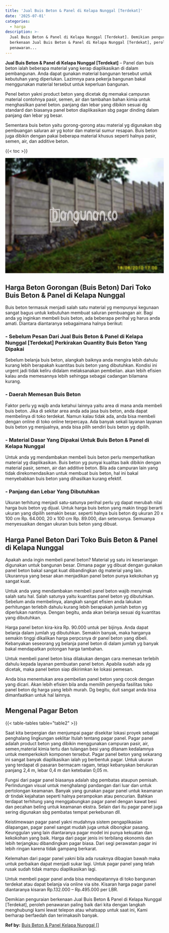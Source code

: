 ```yaml
---
title: 'Jual Buis Beton & Panel di Kelapa Nunggal [Terdekat]'
date: '2025-07-01'
categories:
  - harga
description: >-
  Jual Buis Beton & Panel di Kelapa Nunggal [Terdekat]. Demikian penguraian
  berkenaan Jual Buis Beton & Panel di Kelapa Nunggal [Terdekat], peroleh
  penawaran...
---
```


**Jual Buis Beton & Panel di Kelapa Nunggal \[Terdekat\]** – Panel dan buis beton ialah beberapa material yang kerap diaplikasikan di dalam pembangunan. Anda dapat gunakan material bangunan tersebut untuk kebutuhan yang diperlukan. Lazimnya para pekerja bangunan bakal menggunakan material tersebut untuk keperluan bangunan.

Penel beton yakni product beton yang dicetak dg memakai campuran material contohnya pasir, semen, air dan tambahan bahan kimia untuk menghasilkan panel beton. panjang dan lebar yang dibikin sesuai dg standard dan biasanya panel beton diaplikasikan sbg pagar dinding dalam panjang dan lebar yg besar.

Sementara buis beton yaitu gorong-gorong atau material yg digunakan sbg pembuangan saluran air yg kotor dan material sumur resapan. Buis beton juga dibikin dengan pakai beberapa material khusus seperti halnya pasir, semen, air, dan additive beton.

{{< toc >}}

![Jual Buis Beton & Panel di Kelapa Nunggal [Terdekat]](/images/jual-panel-buis-beton-murah-49.png)

## Harga Beton Gorongan (Buis Beton) Dari Toko Buis Beton & Panel di Kelapa Nunggal

Buis beton termasuk menjadi salah satu material yg mempunyai kegunaan sangat bagus untuk kebutuhan membuat saluran pembuangan air. Bagi anda yg inginkan membeli buis beton, ada beberapa perihal yg harus anda amati. Diantara diantaranya sebagaimana halnya berikut:

### \- Sebelum Pesan Dari Jual Buis Beton & Panel di Kelapa Nunggal \[Terdekat\] Perkirakan Quantity Buis Beton Yang Dipakai

Sebelum belanja buis beton, alangkah baiknya anda mengira lebih dahulu kurang lebih berapakah kuantitas buis beton yang dibutuhkan. Kondisi ini urgent jadi tidak keliru didalam melaksanakan pembelian. akan lebih efisien kalau anda memesannya lebih sehingga sebagai cadangan bilamana kurang.

### \- Daerah Memesan Buis Beton

Faktor perlu yg wajib anda ketahui lainnya yaitu area di mana anda membeli buis beton. Jika di sekitar area anda ada jasa buis beton, anda dapat membelinya di toko terdekat. Namun kalau tidak ada, anda bisa membeli dengan online di toko online terpercaya. Ada banyak sekali layanan layanan buis beton yg menjualnya, anda bisa pilih sendiri buis beton yg dipilih.

### \- Material Dasar Yang Dipakai Untuk Buis Beton & Panel di Kelapa Nunggal

Untuk anda yg mendambakan membeli buis beton perlu memperhatikan material yg diaplikasikan. Buis beton yg punyai kualitas baik dibikin dengan material pasir, semen, air dan additive beton. Bila ada campuran lain yang tidak direkomendasikan untuk membuat buis beton, hal ini bakal menyebabkan buis beton yang dihasilkan kurang efektif.

### \- Panjang dan Lebar Yang Dibutuhkan

Ukuran terhitung menjadi satu-satunya perihal perlu yg dapat merubah nilai harga buis beton yg dijual. Untuk harga buis beton yang makin tinggi berarti ukuran yang dipilih semakin besar. seperti halnya buis beton dg ukuran 20 x 100 cm Rp. 64.000, 20 x 100 cm Rp. 89.000, dan seterusnya. Semuanya menyesuaikan dengan ukuran buis beton yang dibuat.

## Harga Panel Beton Dari Toko Buis Beton & Panel di Kelapa Nunggal

Apakah anda ingin membeli panel beton? Material yg satu ini keseriangan digunakan untuk bangunan besar. Dimana pagar yg dibuat dengan gunakan panel beton bakal sangat kuat dibandingkan dg material yang lain. Ukurannya yang besar akan menjadikan panel beton punya kekokohan yg sangat kuat.

Untuk anda yang mendambakan membeli panel beton wajib menyimak salah satu hal. Salah satunya yaitu kuantitas panel beton yg dibutuhkan. Sebelum anda membelinya, alangkah sangat efisien anda lakukan perhitungan terlebih dahulu kurang lebih berapakah jumlah beton yg diperlukan nantinya. Dengan begitu, anda akan belanja sesuai dg kuantitas yang dibutuhkan.

Harga panel beton kira-kira Rp. 90.000 untuk per bijinya. Anda dapat belanja dalam jumlah yg dibutuhkan. Semakin banyak, maka harganya semakin tinggi dikalikan harga perpcsnya dr panel beton yang dibeli. Kebanyakan seseorang yg belanja panel beton di dalam jumlah yg banyak bakal mendapatkan potongan harga tambahan.

Untuk membeli panel beton bisa dilakukan dengan cara memesan terlebih dahulu kepada layanan pembuatan panel beton. Apabila sudah ada yg dicetak, maka panel beton siap dikirimkan ke lokasi pemesan.

Anda bisa menentukan area pembelian panel beton yang cocok dengan yang dicari. Akan lebih efisien bila anda memilih penyedia fasilitas toko panel beton dg harga yang lebih murah. Dg begitu, duit sangat anda bisa dimanfaatkan untuk hal lainnya.

## Mengenal Pagar Beton

{{< table-tables table="table2" >}}

Saat kita berpergian dan menjumpai pagar disekitar lokasi proyek sebagai penghalang lingkungan seklitar Itulah tentang pagar panel. Pagar panel adalah product beton yang dibikin menggunakan campuran pasir, air, semen,material kimia tertu dan tulangan besi yang ditanam kedalamnya untuk memperkokoh komponen tersebut. Pagar panel beton yang sekarang ini sangat banyak diaplikasikan ialah yg berbentuk pagar. Untuk ukuran yang terdapat di pasaran bermacam ragam, tetapi kebanyakan berukuran panjang 2,4 m, lebar 0,4 m dan ketebalan 0,05 m.

Fungsi dari pagar panel biasanya adalah sbg pembatas ataupun pemisah. Perlindungan visual untuk menghalangi pandangan dari luar dan untuk pertolongan keamanan. Banyak yang gunakan pagar panel untuk keamanan dr tindak kejahatan seperti halnya perampokan atau pencurian. Bahkan terdapat terhitung yang menggabungkan pagar panel dengan kawat besi dan pecahan beling untuk keamanan ekstra. Selain dari itu pagar panel juga sering digunakan sbg pembatas tempat perkebunan dll.

Keistimewaan pagar panel yakni mudahnya sistem pengaplikasian dilapangan, pagar panel sangat mudah juga untuk dibongkar pasang. Keunggulan yang lain diantaranya pagar model ini punya kekuatan dan kekokohan yang baik. Harga dari pagar jenis ini terbilang ekonomis dan lebih terjangkau dibandingkan pagar biasa. Dari segi perawatan pagar ini lebih ringan karena tidak gampang berkarat.

Kelemahan dari pagar panel yakni bila ada rusaknya dibagian bawah maka untuk perbaikan dapat menjadi sukar lagi. Untuk pagar panel yang telah rusak sudah tidak mampu diaplikasikan lagi.

Untuk membeli pagar panel anda bisa mendapatannya di toko bangunan terdekat atau dapat belanja via online via site. Kisaran harga pagar panel diantaranya kisaran Rp.132.000 – Rp.495.000 per LBR.

Demikian penguraian berkenaan Jual Buis Beton & Panel di Kelapa Nunggal \[Terdekat\], peroleh penawaran paling baik dari kita dengan langkah menghubungi kami lewat telepon atau whatsapp untuk saat ini, Kami berharap berfaedah dan terimakasih banyak.

**Ref by:** [Buis Beton & Panel Kelapa Nunggal []](https://id.wikipedia.org/wiki/Buis)
